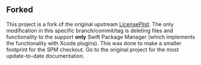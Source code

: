 ## Forked

This project is a fork of the original upstream [LicensePlist](https://github.com/mono0926/LicensePlist). The only modification in this specific branch/commit/tag is deleting files and functionality to the support **only** Swift Package Manager (which implements the functionality with Xcode plugins). This was done to make a smaller footprint for the SPM checkout. Go to the original project for the most update-to-date documentation.
